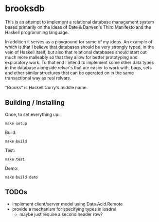 # brooksdb

This is an attempt to implement a relational database management system based
primarily on the ideas of Date & Darwen's Third Manifesto and the Haskell
programming language.

In addition it serves as a playground for some of my ideas.  An example of which is
that I believe that databases should be very strongly typed, in the vein of Haskell
itself, but also that relational databases should start out much more malleably
so that they allow for better prototyping and exploratory work.  To that end I
intend to implement some other data types in the database alongside relvar's that
are easier to work with, bags, sets and other similar structures that can be operated
on in the same transactional way as real relvars.

"Brooks" is Haskell Curry's middle name.

## Building / Installing

Once, to set everything up:

    make setup

Build:

    make build

Test:

    make test

Demo:

    make build demo

## TODOs

- implement client/server model using Data.Acid.Remote
- provide a mechanism for specifying types in loadrel
  - maybe just require a second header row?
